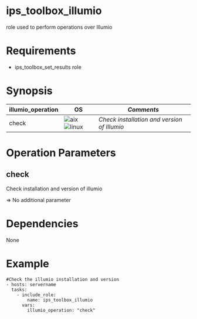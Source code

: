 ips_toolbox_illumio
===============

role used to perform operations over Illumio

Requirements
============

- ips_toolbox_set_results role

Synopsis
========

**illumio_operation** | **OS** | ***Comments***
------------------ | ------ | --------
check              |![aix](https://gitlab-dogen.group.echonet/Production-mutualisee/IPS/toolbox_next_gen/toolbox_next_gen/ips_toolbox_launcher/raw/master/images/AIX.png) ![linux](https://gitlab-dogen.group.echonet/Production-mutualisee/IPS/toolbox_next_gen/toolbox_next_gen/ips_toolbox_launcher/raw/master/images/redhat.png) | *Check installation and version of Illumio*

Operation Parameters
====================
check
-----

Check installation and version of illumio

=> No additional parameter


Dependencies
============

None

Example
=======

```
#Check the illumio installation and version
- hosts: servername
  tasks:
    - include_role:
        name: ips_toolbox_illumio
      vars:
        illumio_operation: "check"
        
```


